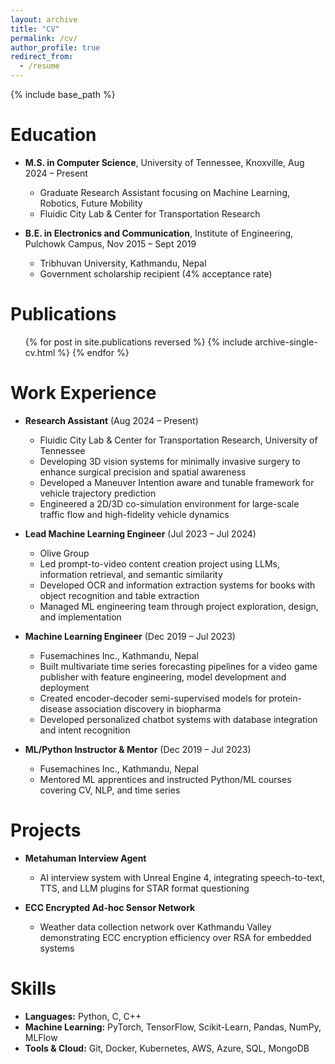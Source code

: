 ```yaml
---
layout: archive
title: "CV"
permalink: /cv/
author_profile: true
redirect_from:
  - /resume
---
```


{% include base_path %}

Education
======
* **M.S. in Computer Science**, University of Tennessee, Knoxville, Aug 2024 – Present
  * Graduate Research Assistant focusing on Machine Learning, Robotics, Future Mobility
  * Fluidic City Lab & Center for Transportation Research

* **B.E. in Electronics and Communication**, Institute of Engineering, Pulchowk Campus, Nov 2015 – Sept 2019
  * Tribhuvan University, Kathmandu, Nepal
  * Government scholarship recipient (4% acceptance rate)

Publications
======
  <ul>{% for post in site.publications reversed %}
    {% include archive-single-cv.html %}
  {% endfor %}</ul>

Work Experience
======
* **Research Assistant** (Aug 2024 – Present)
  * Fluidic City Lab & Center for Transportation Research, University of Tennessee
  * Developing 3D vision systems for minimally invasive surgery to enhance surgical precision and spatial awareness
  * Developed a Maneuver Intention aware and tunable framework for vehicle trajectory prediction
  * Engineered a 2D/3D co-simulation environment for large-scale traffic flow and high-fidelity vehicle dynamics

* **Lead Machine Learning Engineer** (Jul 2023 – Jul 2024)
  * Olive Group
  * Led prompt-to-video content creation project using LLMs, information retrieval, and semantic similarity
  * Developed OCR and information extraction systems for books with object recognition and table extraction
  * Managed ML engineering team through project exploration, design, and implementation

* **Machine Learning Engineer** (Dec 2019 – Jul 2023)
  * Fusemachines Inc., Kathmandu, Nepal
  * Built multivariate time series forecasting pipelines for a video game publisher with feature engineering, model development and deployment
  * Created encoder-decoder semi-supervised models for protein-disease association discovery in biopharma
  * Developed personalized chatbot systems with database integration and intent recognition

* **ML/Python Instructor & Mentor** (Dec 2019 – Jul 2023)
  * Fusemachines Inc., Kathmandu, Nepal
  * Mentored ML apprentices and instructed Python/ML courses covering CV, NLP, and time series

Projects
======
* **Metahuman Interview Agent**
  * AI interview system with Unreal Engine 4, integrating speech-to-text, TTS, and LLM plugins for STAR format questioning

* **ECC Encrypted Ad-hoc Sensor Network**
  * Weather data collection network over Kathmandu Valley demonstrating ECC encryption efficiency over RSA for embedded systems

Skills
======
* **Languages:** Python, C, C++
* **Machine Learning:** PyTorch, TensorFlow, Scikit-Learn, Pandas, NumPy, MLFlow
* **Tools & Cloud:** Git, Docker, Kubernetes, AWS, Azure, SQL, MongoDB

